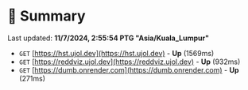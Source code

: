 # 📖 Summary
Last updated: **11/7/2024, 2:55:54 PTG "Asia/Kuala_Lumpur"**

- `GET` [https://hst.ujol.dev](https://hst.ujol.dev) - **Up** (1569ms)
- `GET` [https://reddviz.ujol.dev](https://reddviz.ujol.dev) - **Up** (932ms)
- `GET` [https://dumb.onrender.com](https://dumb.onrender.com) - **Up** (271ms)
